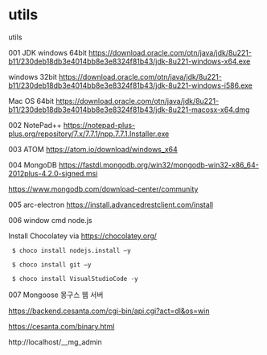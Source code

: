 # utils
utils

001 JDK
windows 64bit
https://download.oracle.com/otn/java/jdk/8u221-b11/230deb18db3e4014bb8e3e8324f81b43/jdk-8u221-windows-x64.exe

windows 32bit
https://download.oracle.com/otn/java/jdk/8u221-b11/230deb18db3e4014bb8e3e8324f81b43/jdk-8u221-windows-i586.exe

Mac OS 64bit
https://download.oracle.com/otn/java/jdk/8u221-b11/230deb18db3e4014bb8e3e8324f81b43/jdk-8u221-macosx-x64.dmg

002 NotePad++
https://notepad-plus-plus.org/repository/7.x/7.7.1/npp.7.7.1.Installer.exe

003 ATOM
https://atom.io/download/windows_x64

004 MongoDB
https://fastdl.mongodb.org/win32/mongodb-win32-x86_64-2012plus-4.2.0-signed.msi

https://www.mongodb.com/download-center/community

005 arc-electron
https://install.advancedrestclient.com/install

006 window cmd node.js

Install Chocolatey via https://chocolatey.org/

     $ choco install nodejs.install –y
     
     $ choco install git –y
     
     $ choco install VisualStudioCode -y  
     

007 Mongoose  몽구스 웹 서버

https://backend.cesanta.com/cgi-bin/api.cgi?act=dl&os=win

https://cesanta.com/binary.html

http://localhost/__mg_admin
